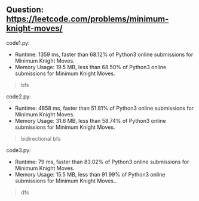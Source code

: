 ## Question: https://leetcode.com/problems/minimum-knight-moves/

code1.py:
* Runtime: 1359 ms, faster than 68.12% of Python3 online submissions for Minimum Knight Moves.
* Memory Usage: 19.5 MB, less than 68.50% of Python3 online submissions for Minimum Knight Moves.
> bfs

code2.py:
* Runtime: 4858 ms, faster than 51.81% of Python3 online submissions for Minimum Knight Moves.
* Memory Usage: 31.6 MB, less than 58.74% of Python3 online submissions for Minimum Knight Moves.
> bidirectional bfs

code3.py:
* Runtime: 79 ms, faster than 83.02% of Python3 online submissions for Minimum Knight Moves.
* Memory Usage: 15.5 MB, less than 91.99% of Python3 online submissions for Minimum Knight Moves..
> dfs